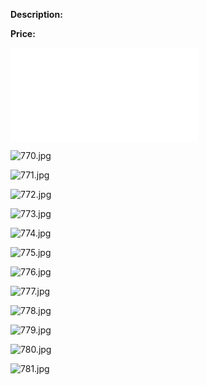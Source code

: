**Description:**

**Price:**

![769.pdf](../images/769.pdf)

![770.jpg](../images/770.jpg)

![771.jpg](../images/771.jpg)

![772.jpg](../images/772.jpg)

![773.jpg](../images/773.jpg)

![774.jpg](../images/774.jpg)

![775.jpg](../images/775.jpg)

![776.jpg](../images/776.jpg)

![777.jpg](../images/777.jpg)

![778.jpg](../images/778.jpg)

![779.jpg](../images/779.jpg)

![780.jpg](../images/780.jpg)

![781.jpg](../images/781.jpg)